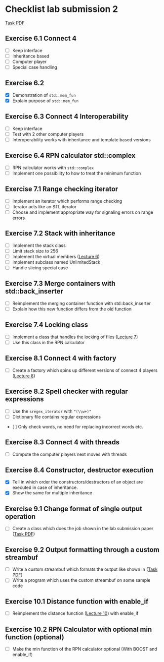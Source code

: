 ﻿# Checklist lab submission 2

[Task PDF](http://researcher.watson.ibm.com/researcher/files/zurich-THG/Lab%20Submission%202.pdf)

## Exercise 6.1 Connect 4
* [ ] Keep interface
* [ ] Inheritance based 
* [ ] Computer player
* [ ] Special case handling

## Exercise 6.2
* [x] Demonstration of `std::mem_fun`
* [x] Explain purpose of `std::mem_fun`

## Exercise 6.3 Connect 4 Interoperability
* [ ] Keep interface
* [ ] Test with 2 other computer players
* [ ] Interoperability works with inheritance and template based versions

## Exercise 6.4 RPN calculator std::complex
* [ ] RPN calculator works with `std::complex`
* [ ] Implement one possibility to how to treat the minimum function

## Exercise 7.1 Range checking iterator
* [ ] Implement an iterator which performs range checking
* [ ] Iterator acts like an STL iterator
* [ ] Choose and implement appropriate way for signaling errors on range errors

## Exercise 7.2 Stack with inheritance
* [ ] Implement the stack class
* [ ] Limit stack size to 256
* [ ] Implement the virtual members ([Lecture 6](http://researcher.watson.ibm.com/researcher/files/zurich-THG/cpp16-06.pdf))
* [ ] Implement subclass named UnlimitedStack
* [ ] Handle slicing special case

## Exercise 7.3 Merge containers with std::back_inserter
* [ ] Reimplement the merging container function with std::back_inserter
* [ ] Explain how this new function differs from the old function

## Exercise 7.4 Locking class
* [ ] Implement a class that handles the locking of files ([Lecture 7](http://researcher.watson.ibm.com/researcher/files/zurich-THG/cpp16-07.pdf))
* [ ] Use this class in the RPN calculator

## Exercise 8.1 Connect 4 with factory
* [ ] Create a factory which spins up different versions of connect 4 players ([Lecture 8](http://researcher.watson.ibm.com/researcher/files/zurich-THG/cpp16-08.pdf))

## Exercise 8.2 Spell checker with regular expressions
* [ ] Use the `sregex_iterator` with `"(\\w+)"`
* [ ] Dictionary file contains regular expressions
* [ ] Only check words, no need for replacing incorrect words etc.

## Exercise 8.3 Connect 4 with threads
* [ ] Compute the computer players next moves with threads

## Exercise 8.4 Constructor, destructor execution
* [x] Tell in which order the constructors/destructors of an object are executed in case of inheritance.
* [x] Show the same for multiple inheritance

## Exercise 9.1 Change format of single output operation
* [ ] Create a class which does the job shown in the lab submission paper ([Task PDF](http://researcher.watson.ibm.com/researcher/files/zurich-THG/Lab%20Submission%202.pdf))

## Exercise 9.2 Output formatting through a custom streambuf
* [ ] Write a custom streambuf which formats the output like shown in ([Task PDF](http://researcher.watson.ibm.com/researcher/files/zurich-THG/Lab%20Submission%202.pdf))
* [ ] Write a program which uses the custom streambuf on some sample code

## Exercise 10.1 Distance function with enable_if
* [ ] Reimplement the distance function ([Lecture 10](http://researcher.watson.ibm.com/researcher/files/zurich-THG/cpp16-10.pdf)) with enable_if

## Exercise 10.2 RPN Calculator with optional min function (optional)
* [ ] Make the min function of the RPN calculator optional (With BOOST and enable_if)
